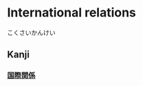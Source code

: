 # International relations
こくさいかんけい

## Kanji
### [国](Vocabulary/国.md)[際](Kanji/kanji-dict/際.md)[関](Kanji/kanji-dict/関.md)[係](Kanji/kanji-dict/係.md)